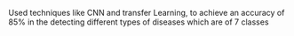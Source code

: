 
Used techniques like CNN and transfer Learning, to achieve an accuracy  of 85% in the detecting different types of diseases which are of 7 classes
